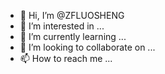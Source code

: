 - 👋 Hi, I’m @ZFLUOSHENG
- 👀 I’m interested in ...
- 🌱 I’m currently learning ...
- 💞️ I’m looking to collaborate on ...
- 📫 How to reach me ...

<!---
ZFLUOSHENG/ZFLUOSHENG is a ✨ special ✨ repository because its `README.md` (this file) appears on your GitHub profile.
You can click the Preview link to take a look at your changes.
--->
